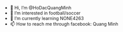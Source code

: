 - 👋 Hi, I’m @HoDacQuangMinh
- 👀 I’m interested in football/soccer
- 🌱 I’m currently learning NONE4263
- 📫 How to reach me through facebook: Quang Minh

<!---
HoDacQuangMinh/HoDacQuangMinh is a ✨ special ✨ repository because its `README.md` (this file) appears on your GitHub profile.
You can click the Preview link to take a look at your changes.
--->
